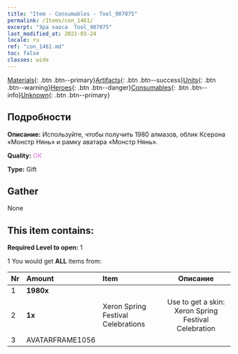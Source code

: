 ```yaml
---
title: "Item - Consumables - Tool_907075"
permalink: /Items/con_1461/
excerpt: "Эра хаоса  Tool_907075"
last_modified_at: 2021-03-24
locale: ru
ref: "con_1461.md"
toc: false
classes: wide
---
```

 [Materials](/ru/Items/){: .btn .btn--primary}[Artifacts](/ru/Items/Artifacts/){: .btn .btn--success}[Units](/ru/Items/Units/){: .btn .btn--warning}[Heroes](/ru/Items/Heroes/){: .btn .btn--danger}[Consumables](/ru/Items/Consumables/){: .btn .btn--info}[Unknown](/ru/Items/Unknown/){: .btn .btn--primary}

## Подробности
 **Описание:** Используйте, чтобы получить 1980 алмазов, облик Ксерона «Монстр Нянь» и рамку аватара «Монстр Нянь».

 **Quality:** <span style="color: #DA70D6">OK</span>

 **Type:** Gift

## Gather

  None

## This item contains:

 **Required Level to open:** 1

 1 You would get **ALL** items  from:

  | Nr | Amount |     Item    | Описание |
  |:---|:-------|:------------|:-----------:|
  | 1 |  **1980x** | <i class="fas fa-gem"/> |  | 
  | 2 |  **1x** | Xeron Spring Festival Celebrations | Use to get a skin: Xeron Spring Festival Celebration  | 
  | 3 | AVATARFRAME1056 | 

